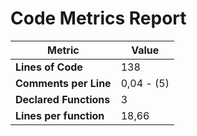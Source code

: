 # Code Metrics Report

| Metric                          | Value       |
|---------------------------------|-------------|
| **Lines of Code**               | 138         |
| **Comments per Line**           | 0,04 - (5)  |
| **Declared Functions**          | 3           |
| **Lines per function**          | 18,66       |


